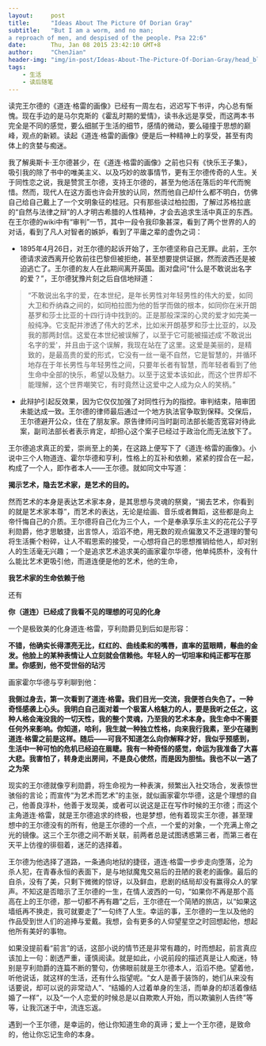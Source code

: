 ```yaml
---
layout:     post
title:      "Ideas About The Picture Of Dorian Gray"
subtitle:   "But I am a worm, and no man;
a reproach of men, and despised of the people. Psa 22:6"
date:       Thu, Jan 08 2015 23:42:10 GMT+8
author:     "ChenJian"
header-img: "img/in-post/Ideas-About-The-Picture-Of-Dorian-Gray/head_blog.png"
tags:
    - 生活
    - 读后随笔
---
```


读完王尔德的《道连·格雷的画像》已经有一周左右，迟迟写下书评，内心总有惭愧。现在手边的是马尔克斯的《霍乱时期的爱情》，读书永远是享受，而这两本书完全是不同的感觉，要么细腻于生活的细节，感情的微动，要么碰撞于思想的巅峰，观点的新颖。读起《道连·格雷的画像》便是后一种精神上的享受，甚至有肉体上的贪婪与痴迷。
我了解奥斯卡·王尔德甚少，在《道连·格雷的画像》之前也只有《快乐王子集》，吸引我的除了书中的唯美主义、以及巧妙的故事情节，更有王尔德传奇的人生。关于同性恋之说，我是赞赏王尔德，支持王尔德的，甚至为他活在落后的年代而惋惜。然而，现代人在这方面也许会开放的认同，然而他自己却什么都不明白，仿佛自己给自己戴上了一个文明象征的桂冠。只有那些读过柏拉图，了解过苏格拉底的“自然与法律之辩”的人才明古希腊的人性精神，才会去追求生活中真正的东西。在王尔德的wiki中有“审判”一节，其中一段令我印象甚深，看到了两个世界的人的对话，看到了凡人对智者的嫉妒，看到了平庸之辈的虚伪之词：- 1895年4月26日，对王尔德的起诉开始了，王尔德坚称自己无罪。此前，王尔德请求波西离开伦敦前往巴黎但被拒绝，甚至想要提供证据，然而波西还是被迫逃亡了。王尔德的友人在此期间离开英国。面对盘问“什么是不敢说出名字的爱？”，王尔德犹豫片刻之后自信地辩道：
> “不敢说出名字的爱，在本世纪，是年长男性对年轻男性的伟大的爱，如同大卫和乔纳森之间的，如同柏拉图为他的哲学而做的根本，如同你在米开朗基罗和莎士比亚的十四行诗中找到的。正是那般深深的心灵的爱才如完美一般纯净。它支配并渗透了伟大的艺术，比如米开朗基罗和莎士比亚的，以及我的那两封信。这爱在本世纪被误解了，以至于它可能被描述成'不敢说出名字的爱'，并且由于这个误解，我现在站在了这里。这爱是美丽的，是精致的，是最高贵的爱的形式，它没有一丝一毫不自然，它是智慧的，并循环地存在于年长男性与年轻男性之间，只要年长者有智慧，而年轻者看到了他生命中全部的快乐，希望以及魅力。以至于这爱本该如此，而这个世界却不能理解，这个世界嘲笑它，有时竟然让这爱中之人成为众人的笑柄。”
 - 此辩护引起反效果，因为它仅仅加强了对同性行为的指控。审判结束，陪审团未能达成一致。王尔德的律师最后通过一个地方执法官争取到保释。交保后，王尔德避开公众，住在了朋友家。原告律师问当时副司法部长能否宽容对待此案，副司法部长者表示肯定，却担心这个案子已经过于政治化而无法放下了。王尔德追求真正的爱，崇尚至上的美，在这路上便写下了《道连·格雷的画像》。小说中三个人物道连、霍尔华德和亨利，性格上的互补和依赖，紧紧的捏合在一起，构成了一个人，即作者本人——王尔德。就如同文中写道：

**揭示艺术，隐去艺术家，是艺术的目的。**

 然而艺术的本身是表达艺术家本身，是其思想与灵魂的祭奠，“揭去艺术，你看到的就是艺术家本尊”，而艺术的表达，无论是绘画、音乐或者舞蹈，这些都是向上帝忏悔自己的介质。王尔德将自己化为三个人，一个是奉承享乐主义的花花公子亨利勋爵，他才思敏捷，出言惊人，滔滔不绝，用无数的观点偏激又不乏道理的警句将生活撕个粉碎，让人不暇思索的接受，一心想将自己的思想推销给他人，却对别人的生活毫无兴趣；一个是追求艺术追求美的画家霍尔华德，他单纯质朴，没有什么能比艺术更吸引他，而道连便是他的艺术，他的生命，

**我艺术家的生命依赖于他**

还有

**你（道连）已经成了我看不见的理想的可见的化身**

一个是极致美的化身道连·格雷，亨利勋爵见到后如是形容：

**不错，他确实长得漂亮无比，红红的、曲线柔和的嘴唇，直率的蓝眼睛，鬈曲的金发。他脸上的某种表情让人立刻就会信赖他。年轻人的一切坦率和纯正都写在那里。你感到，他不受世俗的玷污**

画家霍尔华德与亨利聊到他：

**我侧过身去，第一次看到了道连·格雷。我们目光一交流，我便苍白失色了。一种奇怪感袭上心头。我明白自己面对着一个极富人格魅力的人，要是我听之任之，这种人格会淹没我的一切天性，我的整个灵魂，乃至我的艺术本身。我生命中不需要任何外来影响。你知道，哈利，我生就一种独立性格，向来我行我素，至少在碰到道连·格雷之前是这样。随后——可我不知道怎么向你解释才好，我似乎预感到，生活中一种可怕的危机已经迫在眉睫。我有一种奇怪的感觉，命运为我准备了大喜大悲。我害怕了，转身走出房间，不是良心使然，而是因为胆怯。我也不以一逃了之为荣**

现实的王尔德就像亨利勋爵，将生命视为一种表演，频繁出入社交场合，发表惊世骇俗的言论；而宣传“为艺术而艺术”的主张，就似画家霍尔华德，这是个理想的自己，他善良淳朴，他善于发现美，或者可以说这是正在写作时候的王尔德；而这个主角道连·格雷，就是王尔德追求的终极，也是梦想，他有着现实王尔德，甚至理想中的王尔德没有的所有，他是王尔德的一个点，一个爱的对象，一个充满上帝之光的镜像。这三个王尔德之间不断关联，前两者总是试图诱惑第三者，而第三者在天平上彷徨的徘徊着，迷茫的选择着。
王尔德为他选择了道路，一条通向地狱的捷径，道连·格雷一步步走向堕落，沦为杀人犯，在青春永恒的表面下，是与地狱魔鬼交易后的丑陋的衰老的画像。最后的自杀，没有了美，只剩下微微的惊讶，以及鲜血，悲剧的结局却没有赢得众人的掌声。不知这是否暗示了王尔德的一生，在情人波西的一句，“如果你不再是那个高高在上的王尔德，那一切都不再有趣”之后，王尔德在一个简陋的旅店，以“如果这墙纸再不换走，我可就要走了”一句终了人生。幸运的事，王尔德的一生以及他的作品受到世人们的追捧与爱戴。我想，会有更多的人仰望星空之时回想起他，想起他所有美好的事物。
如果没提前看“前言”的话，这部小说的情节还是非常有趣的，时而想起，前言真应该加上一句：剧透严重，谨慎阅读。就是如此，小说前段的描述真是让人痴迷，特别是亨利勋爵的连篇不断的警句，仿佛眼前就是王尔德本人，滔滔不绝。望着他，听他说话，就这样的生活，还有什么指望呢。“女人是善于装饰的，她们从来没有话要说，却可以说的非常动人”、“结婚的人过着单身的生活，而单身的却活着像结婚了一样”，以及“一个人恋爱的时候总是以自欺欺人开始，而以欺骗别人告终”等等，让我沉迷于中，流连忘返。
遇到一个王尔德，是幸运的，他让你知道生命的真谛；爱上一个王尔德，是致命的，他让你忘记生命的本身。